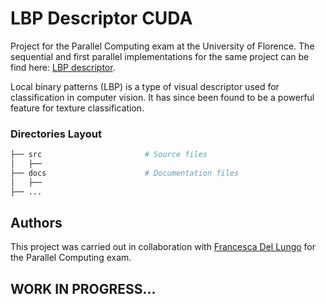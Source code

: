 # LBP Descriptor CUDA
Project for the Parallel Computing exam at the University of Florence.
The sequential and first parallel implementations for the same project can be find here: [LBP descriptor](https://github.com/matpetrone/LBP_Descriptor).

Local binary patterns (LBP) is a type of visual descriptor used for classification in computer vision. It has since been found to be a powerful feature for texture classification.

### Directories Layout

```bash
├── src                       # Source files
│   ├── 
├── docs                      # Documentation files
│   ├── 
├── ...
```

## Authors
This project was carried out in collaboration with [Francesca Del Lungo](https://github.com/francidellungo) for the Parallel Computing exam.

## WORK IN PROGRESS...
